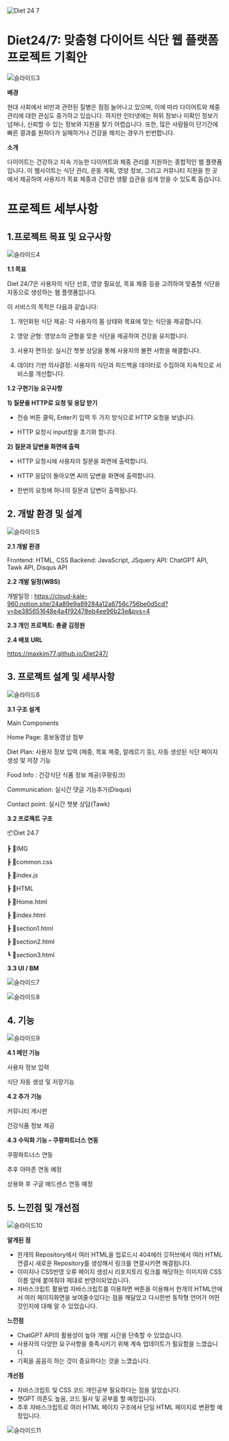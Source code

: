 ![Diet 24 7](https://github.com/maxkim77/Diet247/assets/141907655/9c5c2cb1-de29-4af2-829b-208fc6412436)


# Diet24/7: 맞춤형 다이어트 식단 웹 플랫폼 프로젝트 기획안


![슬라이드3](https://github.com/maxkim77/Diet247/assets/141907655/03e17fac-0035-4b40-9bbd-bf6e452b8b3d)



**배경**

현대 사회에서 비만과 관련된 질병은 점점 늘어나고 있으며, 이에 따라 다이어트와 체중 관리에 대한 관심도 증가하고 있습니다. 하지만 인터넷에는 허위 정보나 미확인 정보가 넘쳐나, 신뢰할 수 있는 정보와 지원을 찾기 어렵습니다. 또한, 많은 사람들이 단기간에 빠른 결과를 원하다가 실패하거나 건강을 해치는 경우가 빈번합니다.


**소개**

다이어트는 건강하고 지속 가능한 다이어트와 체중 관리를 지원하는 종합적인 웹 플랫폼입니다. 이 웹사이트는 식단 관리, 운동 계획, 영양 정보, 그리고 커뮤니티 지원을 한 곳에서 제공하여 사용자가 목표 체중과 건강한 생활 습관을 쉽게 얻을 수 있도록 돕습니다.


# 프로젝트 세부사항

## 1.프로젝트 목표 및 요구사항


![슬라이드4](https://github.com/maxkim77/Diet247/assets/141907655/f5704edf-0a8f-424e-b7ff-cfd6b7ffce3a)


**1.1 목표**

Diet 24/7은 사용자의 식단 선호, 영양 필요성, 목표 체중 등을 고려하여 맞춤형 식단을 자동으로 생성하는 웹 플랫폼입니다. 

이 서비스의 목적은 다음과 같습니다:

1) 개인화된 식단 제공: 각 사용자의 몸 상태와 목표에 맞는 식단을 제공합니다.


2) 영양 균형: 영양소의 균형을 맞춘 식단을 제공하여 건강을 유지합니다.


3) 사용자 편의성: 실시간 챗봇 상담을 통해 사용자의 불편 사항을 해결합니다.


4) 데이터 기반 의사결정: 사용자의 식단과 피드백을 데이터로 수집하여 지속적으로 서비스를 개선합니다.

**1.2 구현기능 요구사항**


**1) 질문을 HTTP로 요청 및 응답 받기**


- 전송 버튼 클릭, Enter키 입력 두 가지 방식으로 HTTP 요청을 보냅니다.

  
- HTTP 요청시 input창을 초기화 합니다.


**2) 질문과 답변을 화면에 출력**


- HTTP 요청시에 사용자의 질문을 화면에 출력합니다.

  
- HTTP 응답이 돌아오면 AI의 답변을 화면에 출력합니다.

  
- 한번의 요청에 하나의 질문과 답변이 출력됩니다.



## 2. 개발 환경 및 설계


![슬라이드5](https://github.com/maxkim77/Diet247/assets/141907655/d2a9cd33-b26f-4d0c-a1ac-6d03916ed64f)


**2.1 개발 환경**


Frontend: HTML, CSS
Backend: JavaScript, JSquery
API: ChatGPT API, Tawk API, Disqus API


**2.2 개발 일정(WBS)**

개발일정 : https://cloud-kale-960.notion.site/24a89e9a89284a12a6756c756be0d5cd?v=be385651648e4a4f92478eb4ee96b23e&pvs=4


**2.3 개인 프로젝트: 총괄 김정원**


**2.4 배포 URL**


https://maxkim77.github.io/Diet247/


## 3. 프로젝트 설계 및 세부사항


![슬라이드6](https://github.com/maxkim77/Diet247/assets/141907655/c44ad770-afb5-4426-be70-93c092afa093)


**3.1 구조 설계**



Main Components


Home Page: 홍보동영상 첨부


Diet Plan: 사용자 정보 입력 (체중, 목표 체중, 알레르기 등), 자동 생성된 식단 페이지 생성 및 저장 기능


Food Info : 건강식단 식품 정보 제공(쿠팡링크)


Communication:
실시간 댓글 기능추가(Disqus)


Contact point:
실시간 챗봇 상담(Tawk)


**3.2 프로젝트 구조**

📦Diet 24.7


 ┣ 📂IMG

 
 ┣ 📜common.css
 
 ┣ 📜index.js
  
 ┣ 📂HTML

 
 ┣ 📜Home.html
 
 
 ┣ 📜index.html
 
 
 ┣ 📜section1.html
 
 
 ┣ 📜section2.html
 
 
 ┗ 📜section3.html


**3.3 UI / BM**


![슬라이드7](https://github.com/maxkim77/Diet247/assets/141907655/2b127494-f1ee-42bb-9140-38b2ac6f86f7)


![슬라이드8](https://github.com/maxkim77/Diet247/assets/141907655/f96c45df-2fc4-4a18-af99-01b1dfc560be)


## 4. 기능


![슬라이드9](https://github.com/maxkim77/Diet247/assets/141907655/587a9287-e39a-4d58-9f3e-0f4def047e9a)


**4.1 메인 기능**


사용자 정보 입력


식단 자동 생성 및 저장기능


**4.2 추가 기능**


커뮤니티 게시판


건강식품 정보 제공

**4.3 수익화 기능 – 쿠팡파트너스 연동**


쿠팡파트너스 연동


추후 아마존 연동 예정


상용화 후 구글 애드센스 연동 예정


## 5. 느낀점 및 개선점


![슬라이드10](https://github.com/maxkim77/Diet247/assets/141907655/0da257eb-4f12-43e3-9b21-13ac229ce5cd)



**알게된 점**
- 한개의 Repository에서 여러 HTML을 업로드시 404에러
깃허브에서 여러 HTML 연결시 새로운 Repository를 생성해서 링크를 연결시키면 해결됩니다.
- 이미지나 CSS반영 오류
페이지 생성시 리포지토리 링크를 해당하는 이미지와 CSS이름 앞에 붙여줘야 제대로 반영이되었습니다.
- 자바스크립트 활용법
자바스크립트를 이용하면 버튼을 이용해서 한개의 HTML안에서 여러 페이지화면을 보여줄수있다는 점을 깨달았고 다시한번 동작형 언어가 어떤것인지에 대해 알 수 있었습니다.

**느낀점**
- ChatGPT API의 활용성이 높아 개발 시간을 단축할 수 있었습니다.
- 사용자의 다양한 요구사항을 충족시키기 위해 계속 업데이트가 필요함을 느꼈습니다.
- 기획을 꼼꼼히 하는 것이 중요하다는 것을 느꼈습니다.


**개선점**
- 자바스크립트 및 CSS 코드 개인공부 필요하다는 점을 알았습니다.
- 챗GPT 의존도 높음, 코드 필사 및 공부를 할 예정입니다.
- 추후 자바스크립트로 여러 HTML 페이지 구조에서 단일 HTML 페이지로 변환할 예정입니다.

![슬라이드11](https://github.com/maxkim77/Diet247/assets/141907655/a36819bb-18db-4630-8771-077af0066b9a)


